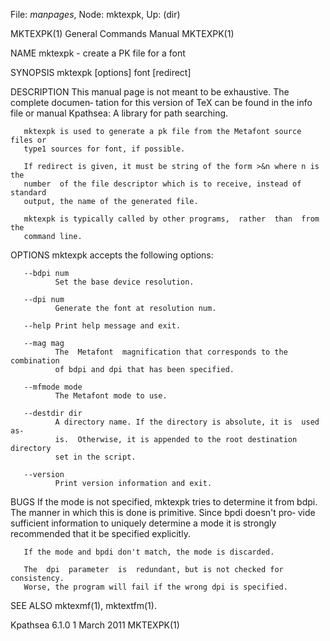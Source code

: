 File: *manpages*,  Node: mktexpk,  Up: (dir)

MKTEXPK(1)                  General Commands Manual                 MKTEXPK(1)



NAME
       mktexpk - create a PK file for a font

SYNOPSIS
       mktexpk [options] font [redirect]

DESCRIPTION
       This  manual page is not meant to be exhaustive.  The complete documen‐
       tation for this version of TeX can be found in the info file or  manual
       Kpathsea: A library for path searching.

       mktexpk is used to generate a pk file from the Metafont source files or
       type1 sources for font, if possible.

       If redirect is given, it must be string of the form >&n where n is  the
       number  of the file descriptor which is to receive, instead of standard
       output, the name of the generated file.

       mktexpk is typically called by other programs,  rather  than  from  the
       command line.

OPTIONS
       mktexpk accepts the following options:

       --bdpi num
              Set the base device resolution.

       --dpi num
              Generate the font at resolution num.

       --help Print help message and exit.

       --mag mag
              The  Metafont  magnification that corresponds to the combination
              of bdpi and dpi that has been specified.

       --mfmode mode
              The Metafont mode to use.

       --destdir dir
              A directory name. If the directory is absolute, it is  used  as-
              is.  Otherwise, it is appended to the root destination directory
              set in the script.

       --version
              Print version information and exit.

BUGS
       If the mode is not specified, mktexpk tries to determine it from  bdpi.
       The manner in which this is done is primitive.  Since bpdi doesn't pro‐
       vide sufficient information to uniquely determine a mode it is strongly
       recommended that it be specified explicitly.

       If the mode and bpdi don't match, the mode is discarded.

       The  dpi  parameter  is  redundant, but is not checked for consistency.
       Worse, the program will fail if the wrong dpi is specified.

SEE ALSO
       mktexmf(1), mktextfm(1).



Kpathsea 6.1.0                   1 March 2011                       MKTEXPK(1)
